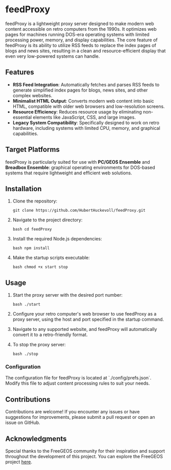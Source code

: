 # feedProxy

feedProxy is a lightweight proxy server designed to make modern web content accessible on retro computers from the 1990s. It optimizes web pages for machines running DOS-era operating systems with limited processing power, memory, and display capabilities. The core feature of feedProxy is its ability to utilize RSS feeds to replace the index pages of blogs and news sites, resulting in a clean and resource-efficient display that even very low-powered systems can handle.

## Features

- **RSS Feed Integration**: Automatically fetches and parses RSS feeds to generate simplified index pages for blogs, news sites, and other complex websites.
- **Minimalist HTML Output**: Converts modern web content into basic HTML, compatible with older web browsers and low-resolution screens.
- **Resource Efficiency**: Reduces resource usage by eliminating non-essential elements like JavaScript, CSS, and large images.
- **Legacy System Compatibility**: Specifically designed to work on retro hardware, including systems with limited CPU, memory, and graphical capabilities.

## Target Platforms

feedProxy is particularly suited for use with **PC/GEOS Ensemble** and **Breadbox Ensemble**: graphical operating environments for DOS-based systems that require lightweight and efficient web solutions.

## Installation

1. Clone the repository:

   `git clone https://github.com/HubertHuckevoll/feedProxy.git`

2. Navigate to the project directory:

   ``bash
   cd feedProxy
   ``

3. Install the required Node.js dependencies:

   ``bash
   npm install
   ``

4. Make the startup scripts executable:

   ``bash
   chmod +x start stop
   ``

## Usage

1. Start the proxy server with the desired port number:

   ``bash
   ./start
   ``

2. Configure your retro computer's web browser to use feedProxy as a proxy server, using the host and port specified in the startup command.

3. Navigate to any supported website, and feedProxy will automatically convert it to a retro-friendly format.

4. To stop the proxy server:

   ``bash
   ./stop
   ``

### Configuration

The configuration file for feedProxy is located at \`./config/prefs.json\`. Modify this file to adjust content processing rules to suit your needs.

## Contributions

Contributions are welcome! If you encounter any issues or have suggestions for improvements, please submit a pull request or open an issue on GitHub.

## Acknowledgments

Special thanks to the FreeGEOS community for their inspiration and support throughout the development of this project. You can explore the FreeGEOS project [here](https://github.com/bluewaysw/pcgeos).
